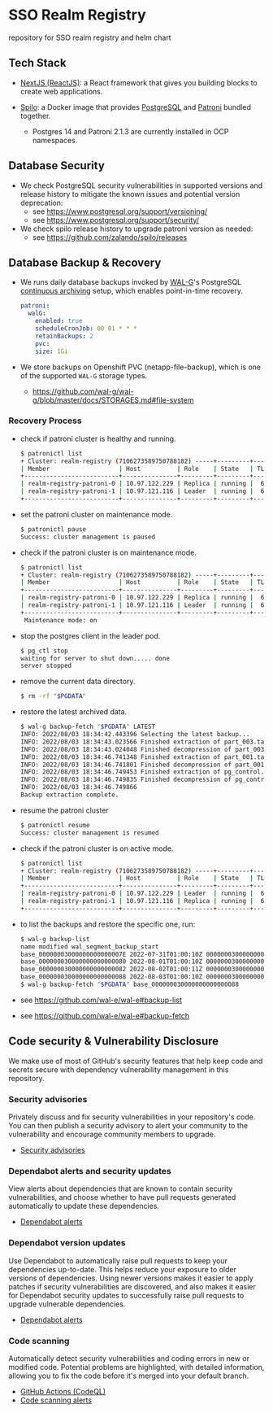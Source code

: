 # SSO Realm Registry

repository for SSO realm registry and helm chart

## Tech Stack

- [NextJS (ReactJS)](https://nextjs.org/): a React framework that gives you building blocks to create web applications.
- [Spilo](https://github.com/zalando/spilo): a Docker image that provides [PostgreSQL](https://www.postgresql.org/) and [Patroni](https://github.com/zalando/patroni) bundled together.

  - Postgres 14 and Patroni 2.1.3 are currently installed in OCP namespaces.

## Database Security

- We check PostgreSQL security vulnerabilities in supported versions and release history to mitigate the known issues and potential version deprecation:
  - see https://www.postgresql.org/support/versioning/
  - see https://www.postgresql.org/support/security/
- We check spilo release history to upgrade patroni version as needed:
  - see https://github.com/zalando/spilo/releases

## Database Backup & Recovery

- We runs daily database backups invoked by [WAL-G](https://github.com/wal-g/wal-g)'s PostgreSQL [continuous archiving](https://www.postgresql.org/docs/9.6/continuous-archiving.html) setup, which enables point-in-time recovery.

  ```yaml
  patroni:
    walG:
      enabled: true
      scheduleCronJob: 00 01 * * *
      retainBackups: 2
      pvc:
      size: 1Gi
  ```

- We store backups on Openshift PVC (netapp-file-backup), which is one of the supported `WAL-G` storage types.
  - https://github.com/wal-g/wal-g/blob/master/docs/STORAGES.md#file-system

### Recovery Process

- check if patroni cluster is healthy and running.

  ```sh
  $ patronictl list
  + Cluster: realm-registry (7106273589750788182) -----+---------+----+-----------+
  | Member                   | Host          | Role    | State   | TL | Lag in MB |
  +--------------------------+---------------+---------+---------+----+-----------+
  | realm-registry-patroni-0 | 10.97.122.229 | Replica | running |  6 |         0 |
  | realm-registry-patroni-1 | 10.97.121.116 | Leader  | running |  6 |           |
  +--------------------------+---------------+---------+---------+----+-----------+
  ```

- set the patroni cluster on maintenance mode.

  ```sh
  $ patronictl pause
  Success: cluster management is paused
  ```

- check if the patroni cluster is on maintenance mode.

  ```sh
  $ patronictl list
  + Cluster: realm-registry (7106273589750788182) -----+---------+----+-----------+
  | Member                   | Host          | Role    | State   | TL | Lag in MB |
  +--------------------------+---------------+---------+---------+----+-----------+
  | realm-registry-patroni-0 | 10.97.122.229 | Replica | running |  6 |         0 |
  | realm-registry-patroni-1 | 10.97.121.116 | Leader  | running |  6 |           |
  +--------------------------+---------------+---------+---------+----+-----------+
   Maintenance mode: on
  ```

- stop the postgres client in the leader pod.

  ```sh
  $ pg_ctl stop
  waiting for server to shut down..... done
  server stopped
  ```

- remove the current data directory.

  ```sh
  $ rm -rf "$PGDATA"
  ```

- restore the latest archived data.

  ```sh
  $ wal-g backup-fetch "$PGDATA" LATEST
  INFO: 2022/08/03 18:34:42.443396 Selecting the latest backup...
  INFO: 2022/08/03 18:34:43.023566 Finished extraction of part_003.tar.lz4
  INFO: 2022/08/03 18:34:43.024048 Finished decompression of part_003.tar.lz4
  INFO: 2022/08/03 18:34:46.741348 Finished extraction of part_001.tar.lz4
  INFO: 2022/08/03 18:34:46.741801 Finished decompression of part_001.tar.lz4
  INFO: 2022/08/03 18:34:46.749453 Finished extraction of pg_control.tar.lz4
  INFO: 2022/08/03 18:34:46.749835 Finished decompression of pg_control.tar.lz4
  INFO: 2022/08/03 18:34:46.749866
  Backup extraction complete.
  ```

- resume the patroni cluster

  ```sh
  $ patronictl resume
  Success: cluster management is resumed
  ```

- check if the patroni cluster is on active mode.

  ```sh
  $ patronictl list
  + Cluster: realm-registry (7106273589750788182) -----+---------+----+-----------+
  | Member                   | Host          | Role    | State   | TL | Lag in MB |
  +--------------------------+---------------+---------+---------+----+-----------+
  | realm-registry-patroni-0 | 10.97.122.229 | Leader  | running |  6 |         0 |
  | realm-registry-patroni-1 | 10.97.121.116 | Replica | running |  6 |           |
  +--------------------------+---------------+---------+---------+----+-----------+
  ```

- to list the backups and restore the specific one, run:

  ```sh
  $ wal-g backup-list
  name modified wal_segment_backup_start
  base_00000003000000000000007E 2022-07-31T01:00:10Z 00000003000000000000007E
  base_000000030000000000000080 2022-08-01T01:00:10Z 000000030000000000000080
  base_000000030000000000000082 2022-08-02T01:00:11Z 000000030000000000000082
  base_000000030000000000000088 2022-08-03T01:00:10Z 000000030000000000000088
  $ wal-g backup-fetch "$PGDATA" base_000000030000000000000088
  ```

- see https://github.com/wal-e/wal-e#backup-list
- see https://github.com/wal-e/wal-e#backup-fetch

## Code security & Vulnerability Disclosure

We make use of most of GitHub's security features that help keep code and secrets secure with dependency vulnerability management in this repository.

### Security advisories

Privately discuss and fix security vulnerabilities in your repository's code. You can then publish a security advisory to alert your community to the vulnerability and encourage community members to upgrade.

- [Security advisories](https://github.com/bcgov/sso-realm-registry/security/advisories)

### Dependabot alerts and security updates

View alerts about dependencies that are known to contain security vulnerabilities, and choose whether to have pull requests generated automatically to update these dependencies.

- [Dependabot alerts](https://github.com/bcgov/sso-realm-registry/security/dependabot)

### Dependabot version updates

Use Dependabot to automatically raise pull requests to keep your dependencies up-to-date. This helps reduce your exposure to older versions of dependencies. Using newer versions makes it easier to apply patches if security vulnerabilities are discovered, and also makes it easier for Dependabot security updates to successfully raise pull requests to upgrade vulnerable dependencies.

- [Dependabot alerts](https://github.com/bcgov/sso-realm-registry/security/dependabot)

### Code scanning

Automatically detect security vulnerabilities and coding errors in new or modified code. Potential problems are highlighted, with detailed information, allowing you to fix the code before it's merged into your default branch.

- [GitHub Actions (CodeQL)](.github/workflows/codeql-analysis.yml)
- [Code scanning alerts](https://github.com/bcgov/sso-realm-registry/security/code-scanning)
